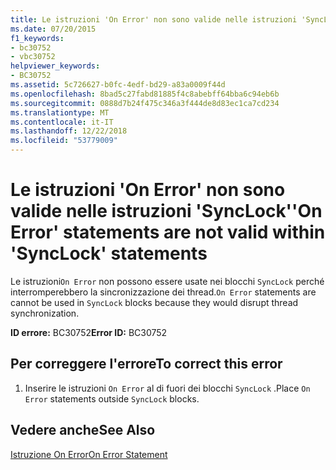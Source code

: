 ```yaml
---
title: Le istruzioni 'On Error' non sono valide nelle istruzioni 'SyncLock'
ms.date: 07/20/2015
f1_keywords:
- bc30752
- vbc30752
helpviewer_keywords:
- BC30752
ms.assetid: 5c726627-b0fc-4edf-bd29-a83a0009f44d
ms.openlocfilehash: 8bad5c27fabd81885f4c8abebff64bba6c94eb6b
ms.sourcegitcommit: 0888d7b24f475c346a3f444de8d83ec1ca7cd234
ms.translationtype: MT
ms.contentlocale: it-IT
ms.lasthandoff: 12/22/2018
ms.locfileid: "53779009"
---
```

# <a name="on-error-statements-are-not-valid-within-synclock-statements"></a><span data-ttu-id="86666-102">Le istruzioni 'On Error' non sono valide nelle istruzioni 'SyncLock'</span><span class="sxs-lookup"><span data-stu-id="86666-102">'On Error' statements are not valid within 'SyncLock' statements</span></span>
<span data-ttu-id="86666-103">Le istruzioni`On Error` non possono essere usate nei blocchi `SyncLock` perché interromperebbero la sincronizzazione dei thread.</span><span class="sxs-lookup"><span data-stu-id="86666-103">`On Error` statements are cannot be used in `SyncLock` blocks because they would disrupt thread synchronization.</span></span>  
  
 <span data-ttu-id="86666-104">**ID errore:** BC30752</span><span class="sxs-lookup"><span data-stu-id="86666-104">**Error ID:** BC30752</span></span>  
  
## <a name="to-correct-this-error"></a><span data-ttu-id="86666-105">Per correggere l'errore</span><span class="sxs-lookup"><span data-stu-id="86666-105">To correct this error</span></span>  
  
1.  <span data-ttu-id="86666-106">Inserire le istruzioni `On Error` al di fuori dei blocchi `SyncLock` .</span><span class="sxs-lookup"><span data-stu-id="86666-106">Place `On Error` statements outside `SyncLock` blocks.</span></span>  
  
## <a name="see-also"></a><span data-ttu-id="86666-107">Vedere anche</span><span class="sxs-lookup"><span data-stu-id="86666-107">See Also</span></span>  
 [<span data-ttu-id="86666-108">Istruzione On Error</span><span class="sxs-lookup"><span data-stu-id="86666-108">On Error Statement</span></span>](../../visual-basic/language-reference/statements/on-error-statement.md)
